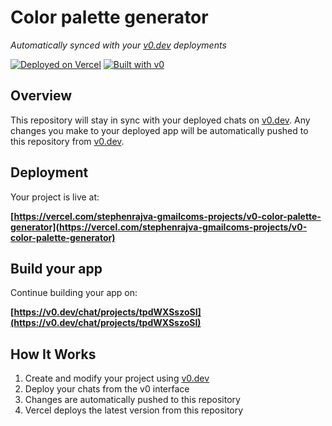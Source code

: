 # Color palette generator

*Automatically synced with your [v0.dev](https://v0.dev) deployments*

[![Deployed on Vercel](https://img.shields.io/badge/Deployed%20on-Vercel-black?style=for-the-badge&logo=vercel)](https://vercel.com/stephenrajva-gmailcoms-projects/v0-color-palette-generator)
[![Built with v0](https://img.shields.io/badge/Built%20with-v0.dev-black?style=for-the-badge)](https://v0.dev/chat/projects/tpdWXSszoSI)

## Overview

This repository will stay in sync with your deployed chats on [v0.dev](https://v0.dev).
Any changes you make to your deployed app will be automatically pushed to this repository from [v0.dev](https://v0.dev).

## Deployment

Your project is live at:

**[https://vercel.com/stephenrajva-gmailcoms-projects/v0-color-palette-generator](https://vercel.com/stephenrajva-gmailcoms-projects/v0-color-palette-generator)**

## Build your app

Continue building your app on:

**[https://v0.dev/chat/projects/tpdWXSszoSI](https://v0.dev/chat/projects/tpdWXSszoSI)**

## How It Works

1. Create and modify your project using [v0.dev](https://v0.dev)
2. Deploy your chats from the v0 interface
3. Changes are automatically pushed to this repository
4. Vercel deploys the latest version from this repository